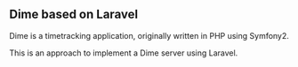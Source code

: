 ## Dime based on Laravel

Dime is a timetracking application, originally written in PHP using Symfony2.

This is an approach to implement a Dime server using Laravel.
